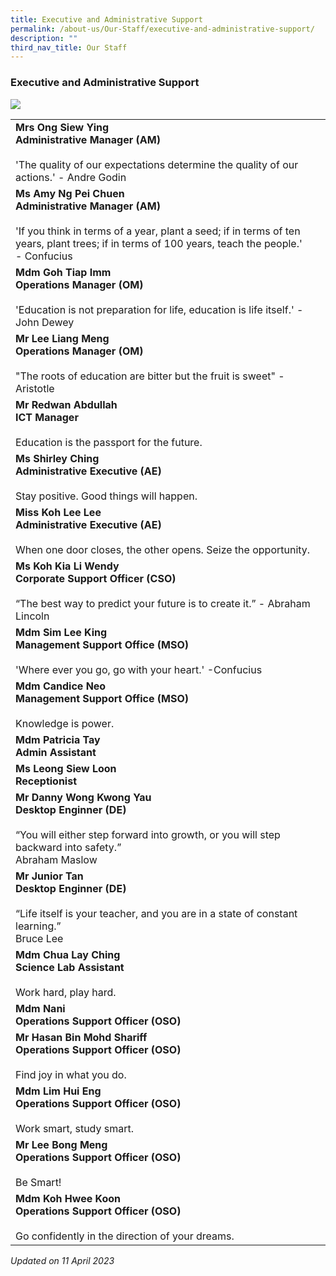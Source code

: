 ```yaml
---
title: Executive and Administrative Support
permalink: /about-us/Our-Staff/executive-and-administrative-support/
description: ""
third_nav_title: Our Staff
---
```

### Executive and Administrative Support





![](/images/Department%20Photos/2023/Executive%20Administration%20Support.jpg)


|  |  |
|---|---|
**Mrs Ong Siew Ying<br>Administrative Manager (AM)**<br><br>'The quality of our expectations determine the quality of our actions.' - Andre Godin |
 **Ms Amy Ng Pei Chuen<br>Administrative Manager (AM)**<br><br>'If you think in terms of a year, plant a seed; if in terms of ten years, plant trees; if in terms of 100 years, teach the people.' - Confucius  |
**Mdm Goh Tiap Imm<br>Operations Manager (OM)**<br><br>'Education is not preparation for life, education is life itself.' -John Dewey |
 **Mr Lee Liang Meng<br>Operations Manager (OM)**<br><br>"The roots of education are bitter but the fruit is sweet" - Aristotle |
 **Mr Redwan Abdullah<br>ICT Manager**<br><br>Education is the passport for the future.  |
**Ms Shirley Ching<br>Administrative Executive (AE)**<br><br>Stay positive. Good things will happen. |
**Miss Koh Lee Lee<br>Administrative Executive (AE)**<br><br>When one door closes, the other opens. Seize the opportunity.  |
**Ms Koh Kia Li Wendy<br>Corporate Support Officer (CSO)** <br><br>“The best way to predict your future is to create it.” - Abraham Lincoln |
**Mdm Sim Lee King<br>Management Support Office (MSO)**<br><br>'Where ever you go, go with your heart.' -Confucius |
**Mdm Candice Neo<br>Management Support Office (MSO)**<br><br>Knowledge is power. |
**Mdm Patricia Tay<br>Admin Assistant** |
**Ms Leong Siew Loon<br>Receptionist**  |
**Mr Danny Wong Kwong Yau<br>Desktop Enginner (DE)**<br><br>“You will either step forward into growth, or you will step backward into safety.”<br>Abraham Maslow |
**Mr Junior Tan<br>Desktop Enginner (DE)**<br><br>“Life itself is your teacher, and you are in a state of constant learning.”<br>Bruce Lee<br> |
**Mdm Chua Lay Ching<br>Science Lab Assistant**<br><br>Work hard, play hard. |
**Mdm Nani<br>Operations Support Officer (OSO)**  |
 **Mr Hasan Bin Mohd Shariff**<br>**Operations Support Officer (OSO)**<br><br>Find joy in what you do. |
**Mdm Lim Hui Eng<br>Operations Support Officer (OSO)**<br><br>Work smart, study smart. |
**Mr Lee Bong Meng<br>Operations Support Officer (OSO)**<br><br>Be Smart! |
 **Mdm Koh Hwee Koon<br>Operations Support Officer (OSO)**<br><br>Go confidently in the direction of your dreams. |


*Updated on 11 April 2023*